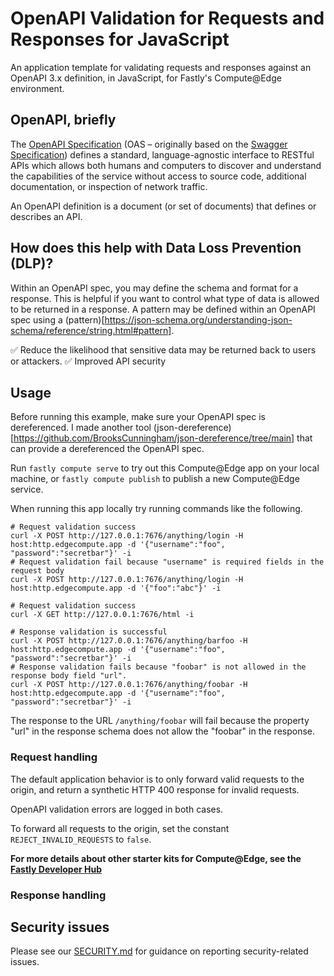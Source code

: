 # OpenAPI Validation for Requests and Responses for JavaScript

An application template for validating requests and responses against an OpenAPI 3.x definition, in JavaScript, for Fastly's Compute@Edge environment.

## OpenAPI, briefly

The [OpenAPI Specification](https://spec.openapis.org/oas/latest.html) (OAS – originally based on the [Swagger Specification](https://swagger.io/specification/)) defines a standard, language-agnostic interface to RESTful APIs which allows both humans and computers to discover and understand the capabilities of the service without access to source code, additional documentation, or inspection of network traffic.

An OpenAPI definition is a document (or set of documents) that defines or describes an API.

## How does this help with Data Loss Prevention (DLP)?

Within an OpenAPI spec, you may define the schema and format for a response. This is helpful if you want to control what type of data is allowed to be returned in a response. A pattern may be defined within an OpenAPI spec using a (pattern)[https://json-schema.org/understanding-json-schema/reference/string.html#pattern].

✅ Reduce the likelihood that sensitive data may be returned back to users or attackers.
✅ Improved API security

## Usage

Before running this example, make sure your OpenAPI spec is dereferenced. I made another tool (json-dereference)[https://github.com/BrooksCunningham/json-dereference/tree/main] that can provide a dereferenced the OpenAPI spec.

Run `fastly compute serve` to try out this Compute@Edge app on your local machine, or `fastly compute publish` to publish a new Compute@Edge service.

When running this app locally try running commands like the following.

```
# Request validation success
curl -X POST http://127.0.0.1:7676/anything/login -H host:http.edgecompute.app -d '{"username":"foo", "password":"secretbar"}' -i
# Request validation fail because "username" is required fields in the request body
curl -X POST http://127.0.0.1:7676/anything/login -H host:http.edgecompute.app -d '{"foo":"abc"}' -i

# Request validation success
curl -X GET http://127.0.0.1:7676/html -i

# Response validation is successful
curl -X POST http://127.0.0.1:7676/anything/barfoo -H host:http.edgecompute.app -d '{"username":"foo", "password":"secretbar"}' -i
# Response validation fails because "foobar" is not allowed in the response body field "url".
curl -X POST http://127.0.0.1:7676/anything/foobar -H host:http.edgecompute.app -d '{"username":"foo", "password":"secretbar"}' -i
```
The response to the URL `/anything/foobar` will fail because the property "url" in the response schema does not allow the "foobar" in the response.

### Request handling

The default application behavior is to only forward valid requests to the origin, and return a synthetic HTTP 400 response for invalid requests.

OpenAPI validation errors are logged in both cases.

To forward all requests to the origin, set the constant `REJECT_INVALID_REQUESTS` to `false`.

**For more details about other starter kits for Compute@Edge, see the [Fastly Developer Hub](https://developer.fastly.com/solutions/starters)**

### Response handling


## Security issues

Please see our [SECURITY.md](https://github.com/fastly/compute-starter-kit-javascript-openapi-validation/blob/main/SECURITY.md) for guidance on reporting security-related issues.
